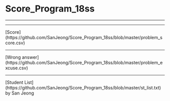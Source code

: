 # Score_Program_18ss
<hr/>
<hr/>
[Score](https://github.com/SanJeong/Score_Program_18ss/blob/master/problem_score.csv)
<hr/>
[Wrong answer](https://github.com/SanJeong/Score_Program_18ss/blob/master/problem_excuse.csv)
<hr/>
[Student List](https://github.com/SanJeong/Score_Program_18ss/blob/master/st_list.txt)
by San Jeong